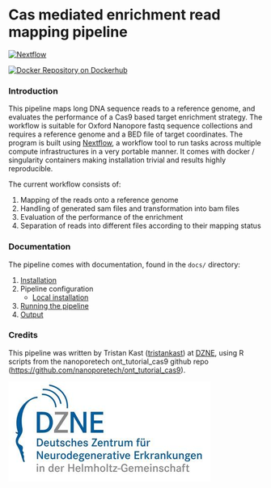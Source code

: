 # Cas mediated enrichment read mapping pipeline

[![Nextflow](https://img.shields.io/badge/nextflow-%E2%89%A50.27.0-brightgreen.svg)](https://www.nextflow.io/)

[![Docker Repository on Dockerhub](https://img.shields.io/badge/docker-available-green.svg "Docker Repository on Dockerhub")](https://hub.docker.com/r/tristankast/cas_pipeline)

### Introduction
This pipeline maps long DNA sequence reads to a reference genome, and evaluates the performance of a Cas9 based target enrichment strategy. The workflow is suitable for Oxford Nanopore fastq sequence collections and requires a reference genome and a BED file of target coordinates. The program is built using [Nextflow](https://www.nextflow.io), a workflow tool to run tasks across multiple compute infrastructures in a very portable manner. It comes with docker / singularity containers making installation trivial and results highly reproducible.

The current workflow consists of:
1. Mapping of the reads onto a reference genome
2. Handling of generated sam files and transformation into bam files
3. Evaluation of the performance of the enrichment
4. Separation of reads into different files according to their mapping status


### Documentation
The pipeline comes with documentation, found in the `docs/` directory:

1. [Installation](docs/installation.md)
2. Pipeline configuration
    * [Local installation](docs/configuration/local.md)
3. [Running the pipeline](docs/usage.md)
4. [Output](docs/output.md)


### Credits
This pipeline was written by Tristan Kast ([tristankast](https://github.com/TrisKast)) at [DZNE](http://www.dzne.de), using R scripts from the nanoporetech ont_tutorial_cas9 github repo (https://github.com/nanoporetech/ont_tutorial_cas9).

[![DZNE](assets/dzne-logo.jpeg)](http://www.dzne.de)

